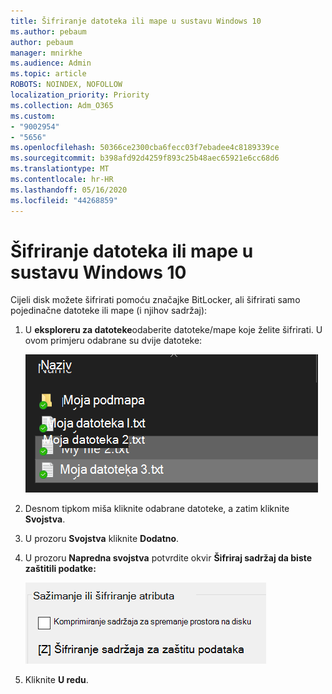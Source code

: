 ```yaml
---
title: Šifriranje datoteka ili mape u sustavu Windows 10
ms.author: pebaum
author: pebaum
manager: mnirkhe
ms.audience: Admin
ms.topic: article
ROBOTS: NOINDEX, NOFOLLOW
localization_priority: Priority
ms.collection: Adm_O365
ms.custom:
- "9002954"
- "5656"
ms.openlocfilehash: 50366ce2300cba6fecc03f7ebadee4c8189339ce
ms.sourcegitcommit: b398afd92d4259f893c25b48aec65921e6cc68d6
ms.translationtype: MT
ms.contentlocale: hr-HR
ms.lasthandoff: 05/16/2020
ms.locfileid: "44268859"
---
```

# <a name="encrypt-files-or-folder-in-windows-10"></a>Šifriranje datoteka ili mape u sustavu Windows 10

Cijeli disk možete šifrirati pomoću značajke BitLocker, ali šifrirati samo pojedinačne datoteke ili mape (i njihov sadržaj):

1. U **eksploreru za datoteke**odaberite datoteke/mape koje želite šifrirati. U ovom primjeru odabrane su dvije datoteke:

    ![Odabir datoteka ili mapa za šifriranje](media/select-for-encrypting.png)

2. Desnom tipkom miša kliknite odabrane datoteke, a zatim kliknite **Svojstva**.

3. U prozoru **Svojstva** kliknite **Dodatno**.

4. U prozoru **Napredna svojstva** potvrdite okvir **Šifriraj sadržaj da biste zaštitili podatke:**

    ![Šifriraj sadržaj](media/encrypt-contents.png)

5. Kliknite **U redu**.
